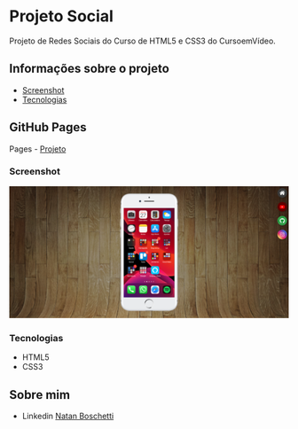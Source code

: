 # Projeto Social
Projeto de Redes Sociais do Curso de HTML5 e CSS3 do CursoemVídeo.

## Informações sobre o projeto
- [Screenshot](#screenshot)
- [Tecnologias](#tecnologias)

## GitHub Pages
Pages - [Projeto](https://natanboschetti.github.io/projeto-social/)

### Screenshot
![](./projeto-social.png)

### Tecnologias
- HTML5
- CSS3

## Sobre mim
- Linkedin [Natan Boschetti](https://www.linkedin.com/in/natan-boschetti-9bb435246/)





















